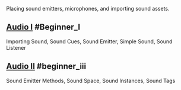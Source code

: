 Placing sound emitters, microphones, and importing sound assets.

 ## [Audio I](audio/audio1.md) #Beginner_I
Importing Sound, Sound Cues, Sound Emitter, Simple Sound, Sound Listener

 ## [Audio II](audio/audio_ii.md) #beginner_iii 
Sound Emitter Methods, Sound Space, Sound Instances, Sound Tags 

 